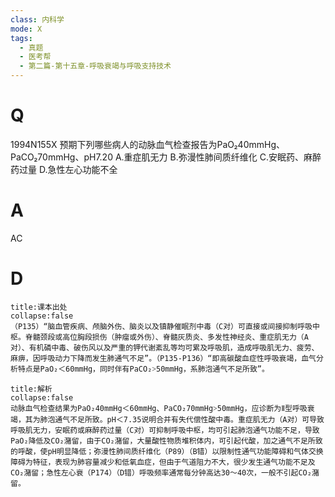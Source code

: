 ```yaml
---
class: 内科学
mode: X
tags:
  - 真题
  - 医考帮
  - 第二篇-第十五章-呼吸衰竭与呼吸支持技术
---
```


# Q
1994N155X 预期下列哪些病人的动脉血气检查报告为PaO₂40mmHg、PaCO₂70mmHg、pH7.20
A.重症肌无力
B.弥漫性肺间质纤维化
C.安眠药、麻醉药过量
D.急性左心功能不全

# A
AC
# D
```ad-note
title:课本出处
collapse:false
（P135）“脑血管疾病、颅脑外伤、脑炎以及镇静催眠剂中毒（C对）可直接或间接抑制呼吸中枢。脊髓颈段或高位胸段损伤（肿瘤或外伤）、脊髓灰质炎、多发性神经炎、重症肌无力（A对）、有机磷中毒、破伤风以及严重的钾代谢紊乱等均可累及呼吸肌，造成呼吸肌无力、疲劳、麻痹，因呼吸动力下降而发生肺通气不足”。（P135-P136）“即高碳酸血症性呼吸衰竭，血气分析特点是PaO₂＜60mmHg，同时伴有PaCO₂˃50mmHg，系肺泡通气不足所致”。
```

```ad-summary
title:解析
collapse:false
动脉血气检查结果为PaO₂40mmHg＜60mmHg、PaCO₂70mmHg˃50mmHg，应诊断为Ⅱ型呼吸衰竭，其为肺泡通气不足所致。pH＜7.35说明合并有失代偿性酸中毒。重症肌无力（A对）可导致呼吸肌无力，安眠药或麻醉药过量（C对）可抑制呼吸中枢，均可引起肺泡通气功能不足，导致PaO₂降低及CO₂潴留，由于CO₂潴留，大量酸性物质堆积体内，可引起代酸，加之通气不足所致的呼酸，使pH明显降低；弥漫性肺间质纤维化（P89）（B错）以限制性通气功能障碍和气体交换障碍为特征，表现为肺容量减少和低氧血症，但由于气道阻力不大，很少发生通气功能不足及CO₂潴留；急性左心衰（P174）（D错）呼吸频率通常每分钟高达30～40次，一般不引起CO₂潴留。
```

